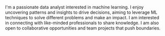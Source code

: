 I'm a passionate data analyst interested in machine learning. I enjoy uncovering patterns and insights to drive decisions, aiming to leverage ML techniques to solve different problems and make an impact. I am interested in connecting with like-minded professionals to share knowledge. I am also open to collaborative opportunities and team projects that push boundaries.

<!---
dgeorge1010/dgeorge1010 is a ✨ special ✨ repository because its `README.md` (this file) appears on your GitHub profile.
You can click the Preview link to take a look at your changes.
--->

